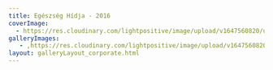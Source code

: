 ```yaml
---
title: Egészség Hídja - 2016
coverImage:
  - https://res.cloudinary.com/lightpositive/image/upload/v1647560820/uploads/Eg%C3%A9szs%C3%A9g%20H%C3%ADdja%20-%202016/20161029_180853.jpg
galleryImages:
   - ,https://res.cloudinary.com/lightpositive/image/upload/v1647560820/uploads/Eg%C3%A9szs%C3%A9g%20H%C3%ADdja%20-%202016/20161029_180853.jpg
layout: galleryLayout_corporate.html
---
```


